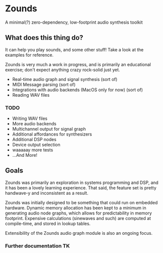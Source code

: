 # Zounds

A minimal(?) zero-dependency, low-footprint audio synthesis toolkit

## What does this thing do?

It can help you play sounds, and some other stuff! Take a look at the examples for reference.

Zounds is very much a work in progress, and is primarily an educational exercise; don't expect anything crazy rock-solid just yet.

- Real-time audio graph and signal synthesis (sort of)
- MIDI Message parsing (sort of)
- Integrations with audio backends (MacOS only for now) (sort of)
- Reading WAV files

### TODO

- Writing WAV files
- More audio backends
- Multichannel output for signal graph
- Additional affordances for synthesizers
- Additional DSP nodes
- Device output selection
- waaaaay more tests
- ...And More!

## Goals

Zounds was primarily an exploration in systems programming and DSP, and it has been a lovely learning experience. That said, the feature set is pretty handwave-y and inconsistent as a result.

Zounds was initially designed to be something that could run on embedded hardware. Dynamic memory allocation has been kept to a minimum in generating audio node graphs, which allows for predictability in memory footprint. Expensive calculations (sinewaves and such) are computed at compile-time, and stored in lookup tables.

Extensibility of the Zounds audio graph module is also an ongoing focus.

### Further documentation TK
